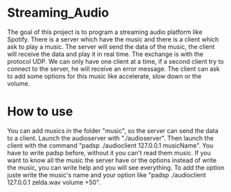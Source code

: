 # Streaming_Audio

The goal of this project is to program a streaming audio platform like Spotify. There is a server which have the music and there is a client which ask to play a music. The server will send the data of the music, the client will receive the data and play it in real time. The exchange is with the protocol UDP. We can only have one client at a time, if a second client try to connect to the server, he will receive an error message. The client can ask to add some options for this music like accelerate, slow down or the volume.

# How to use

You can add musics in the folder "music", so the server can send the data to a client.
Launch the audioserver with "./audioserver". 
Then launch the client with the command "padsp ./audioclient 127.0.0.1 musicName".
You have to write padsp before, without it you can't read them music.
If you want to know all the music the server have or the options instead of write the music, you can write help and you will see everything. 
To add the option juste write the music's name and your option like "padsp ./audioclient 127.0.0.1 zelda.wav volume +50".

